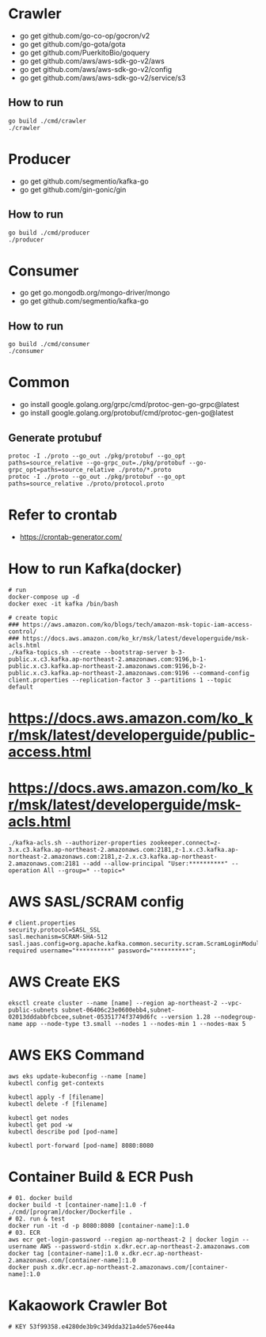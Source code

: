 # Crawler
- go get github.com/go-co-op/gocron/v2
- go get github.com/go-gota/gota
- go get github.com/PuerkitoBio/goquery
- go get github.com/aws/aws-sdk-go-v2/aws
- go get github.com/aws/aws-sdk-go-v2/config
- go get github.com/aws/aws-sdk-go-v2/service/s3

## How to run
```shell
go build ./cmd/crawler
./crawler
```

# Producer
- go get github.com/segmentio/kafka-go
- go get github.com/gin-gonic/gin

## How to run
```shell
go build ./cmd/producer
./producer
```

# Consumer
- go get go.mongodb.org/mongo-driver/mongo
- go get github.com/segmentio/kafka-go

## How to run
```shell
go build ./cmd/consumer
./consumer
```

# Common
- go install google.golang.org/grpc/cmd/protoc-gen-go-grpc@latest
- go install google.golang.org/protobuf/cmd/protoc-gen-go@latest

## Generate protubuf
```shell
protoc -I ./proto --go_out ./pkg/protobuf --go_opt paths=source_relative --go-grpc_out=./pkg/protobuf --go-grpc_opt=paths=source_relative ./proto/*.proto
protoc -I ./proto --go_out ./pkg/protobuf --go_opt paths=source_relative ./proto/protocol.proto
```

# Refer to crontab
- https://crontab-generator.com/

# How to run Kafka(docker)
```shell
# run
docker-compose up -d
docker exec -it kafka /bin/bash

# create topic
### https://aws.amazon.com/ko/blogs/tech/amazon-msk-topic-iam-access-control/
### https://docs.aws.amazon.com/ko_kr/msk/latest/developerguide/msk-acls.html
./kafka-topics.sh --create --bootstrap-server b-3-public.x.c3.kafka.ap-northeast-2.amazonaws.com:9196,b-1-public.x.c3.kafka.ap-northeast-2.amazonaws.com:9196,b-2-public.x.c3.kafka.ap-northeast-2.amazonaws.com:9196 --command-config client.properties --replication-factor 3 --partitions 1 --topic default

```

# https://docs.aws.amazon.com/ko_kr/msk/latest/developerguide/public-access.html
# https://docs.aws.amazon.com/ko_kr/msk/latest/developerguide/msk-acls.html
```shell
./kafka-acls.sh --authorizer-properties zookeeper.connect=z-3.x.c3.kafka.ap-northeast-2.amazonaws.com:2181,z-1.x.c3.kafka.ap-northeast-2.amazonaws.com:2181,z-2.x.c3.kafka.ap-northeast-2.amazonaws.com:2181 --add --allow-principal "User:**********" --operation All --group=* --topic=*

```
# AWS SASL/SCRAM config
```shell
# client.properties
security.protocol=SASL_SSL
sasl.mechanism=SCRAM-SHA-512
sasl.jaas.config=org.apache.kafka.common.security.scram.ScramLoginModule required username="**********" password="**********";
```


# AWS Create EKS
```shell
eksctl create cluster --name [name] --region ap-northeast-2 --vpc-public-subnets subnet-06406c23e0600ebb4,subnet-02013dddabbfcbcee,subnet-05351774f3749d6fc --version 1.28 --nodegroup-name app --node-type t3.small --nodes 1 --nodes-min 1 --nodes-max 5
```

# AWS EKS Command
```shell
aws eks update-kubeconfig --name [name]
kubectl config get-contexts

kubectl apply -f [filename]
kubectl delete -f [filename]

kubectl get nodes
kubectl get pod -w
kubectl describe pod [pod-name]

kubectl port-forward [pod-name] 8080:8080
```

# Container Build & ECR Push
```shell
# 01. docker build
docker build -t [container-name]:1.0 -f ./cmd/[program]/docker/Dockerfile .
# 02. run & test
docker run -it -d -p 8080:8080 [container-name]:1.0
# 03. ECR
aws ecr get-login-password --region ap-northeast-2 | docker login --username AWS --password-stdin x.dkr.ecr.ap-northeast-2.amazonaws.com
docker tag [container-name]:1.0 x.dkr.ecr.ap-northeast-2.amazonaws.com/[container-name]:1.0
docker push x.dkr.ecr.ap-northeast-2.amazonaws.com/[container-name]:1.0
```

# Kakaowork Crawler Bot
```shell
# KEY 53f99358.e4280de3b9c349dda321a4de576ee44a
```